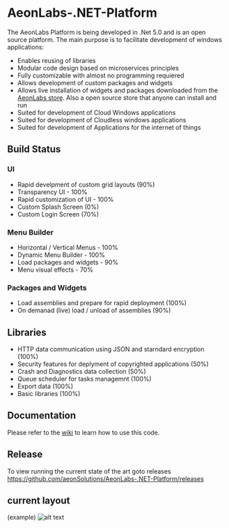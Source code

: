 # AeonLabs-.NET-Platform
The AeonLabs Platform is being developed in .Net 5.0 and is an open source platform. The main purpose is to facilitate development of windows applications:
- Enables reusing of libraries
- Modular code design based on microservices principles
- Fully customizable with almost no programming requiered
- Allows development of custom packages and widgets
- Allows live installation of widgets and packages downloaded from the [AeonLabs store](https://www.store.aeonlabs.solutions "AeonLabs store"). Also a open source store that anyone can install and run
- Suited for development of Cloud Windows applications
- Suited for development of Cloudless windows applications
- Suited for development of Applications for the internet of things

## Build Status

### UI
- Rapid develpment of custom grid layouts (90%)
- Transparency UI - 100%
- Rapid customization of UI - 100%
- Custom Splash Screen (0%)
- Custom Login Screen (70%)

### Menu Builder
- Horizontal / Vertical Menus - 100% 
- Dynamic Menu Builder - 100%
- Load packages and widgets - 90%
- Menu visual effects - 70%

### Packages and Widgets
- Load assemblies and prepare for rapid deployment (100%)
- On demanad (live) load / unload of assemblies (90%)

## Libraries
- HTTP data communication using JSON and starndard encryption (100%)
- Security features for deplyment of copyrighted applications (50%)
- Crash and Diagnostics data collection (50%)
- Queue scheduler for tasks managemnt (100%)
- Export data (100%)
- Basic libraries (100%)

## Documentation
Please refer to the [wiki](https://github.com/aeonSolutions/AeonLabs-.NET-Platform/wiki) to learn how to use this code.

## Release
To view running the current state of the art goto releases
https://github.com/aeonSolutions/AeonLabs-.NET-Platform/releases

## current layout
(example)
![alt text](http://www.aeonlabs.solutions/images/github/layout3.jpg)

